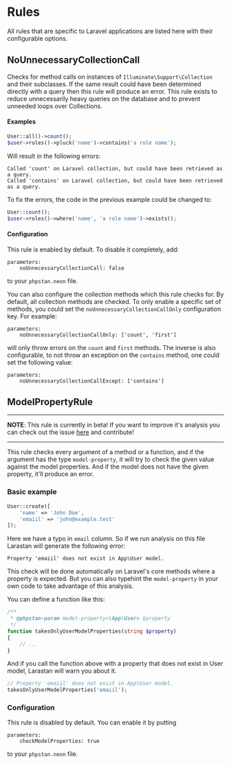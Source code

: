 # Rules

All rules that are specific to Laravel applications 
are listed here with their configurable options.


## NoUnnecessaryCollectionCall

Checks for method calls on instances of `Illuminate\Support\Collection` and their 
subclasses. If the same result could have been determined 
directly with a query then this rule will produce an error.
This rule exists to reduce unnecessarily heavy queries on the database 
and to prevent unneeded loops over Collections.

#### Examples
```php
User::all()->count();
$user->roles()->pluck('name')->contains('a role name');
```

Will result in the following errors:
```
Called 'count' on Laravel collection, but could have been retrieved as a query.
Called 'contains' on Laravel collection, but could have been retrieved as a query.
```

To fix the errors, the code in the previous example could be changed to:
```php
User::count();
$user->roles()->where('name', 'a role name')->exists();
```

#### Configuration
This rule is enabled by default. To disable it completely, add:
```
parameters:
    noUnnecessaryCollectionCall: false
```
to your `phpstan.neon` file.

You can also configure the collection methods which this rule
checks for. By default, all collection methods are checked.
To only enable a specific set of methods, you could set the
`noUnnecessaryCollectionCallOnly` configuration key. For example:
```
parameters:
    noUnnecessaryCollectionCallOnly: ['count', 'first']
```
will only throw errors on the `count` and `first` methods.
The inverse is also configurable, to not throw an exception
on the `contains` method, one could set the following value:
```
parameters:
    noUnnecessaryCollectionCallExcept: ['contains']
```

## ModelPropertyRule

---

**NOTE**: This rule is currently in beta! If you want to improve it's analysis you can check out the issue [here](https://github.com/nunomaduro/larastan/issues/676) and contribute!

---

This rule checks every argument of a method or a function, and if the argument has the type `model-property`, it will try to check the given value against the model properties. And if the model does not have the given property, it'll produce an error.

### Basic example

```php
User::create([
    'name' => 'John Doe',
    'emaiil' => 'john@example.test'
]);
```

Here we have a typo in `email` column. So if we run analysis on this file Larastan will generate the following error:

```
Property 'emaiil' does not exist in App\User model.
```

This check will be done automatically on Laravel's core methods where a property is expected. But you can also typehint the `model-property` in your own code to take advantage of this analysis.

You can define a function like this:
```php
/**
 * @phpstan-param model-property<\App\User> $property
 */
function takesOnlyUserModelProperties(string $property)
{
    // ...
}
```

And if you call the function above with a property that does not exist in User model, Larastan will warn you about it.

```php
// Property 'emaiil' does not exist in App\User model.
takesOnlyUserModelProperties('emaiil');
```

### Configuration
This rule is disabled by default. You can enable it by putting
```
parameters:
    checkModelProperties: true
```
to your `phpstan.neon` file.
